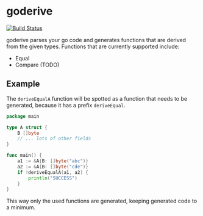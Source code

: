 # goderive

[![Build Status](https://travis-ci.org/awalterschulze/goderive.svg?branch=master)](https://travis-ci.org/awalterschulze/goderive)

goderive parses your go code and generates functions that are derived from the given types. Functions that are currently supported include:

  - Equal
  - Compare (TODO)

## Example

The `deriveEqualA` function will be spotted as a function that needs to be generated, because it has a prefix `deriveEqual`.

```go
package main

type A struct {
	B []byte
	// ... lots of other fields
}

func main() {
	a1 := &A{B: []byte("abc")}
	a2 := &A{B: []byte("cde")}
	if !deriveEqualA(a1, a2) {
		println("SUCCESS")
	}
}
```

This way only the used functions are generated, keeping generated code to a minimum.

